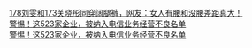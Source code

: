   
[178刘雯和173关晓彤同穿阔腿裤，网友：女人有腰和没腰差距真大！](http://www.dianyue.me/archives/996/ahwkis57zfmsqoa2/)  
[警惕！这523家企业，被纳入电信业务经营不良名单](http://www.dianyue.me/archives/622/ps6oxs2idbgx7eof/)  
[警惕！这523家企业，被纳入电信业务经营不良名单](http://www.dianyue.me/archives/985/rirza6x4wnz6bij9/)